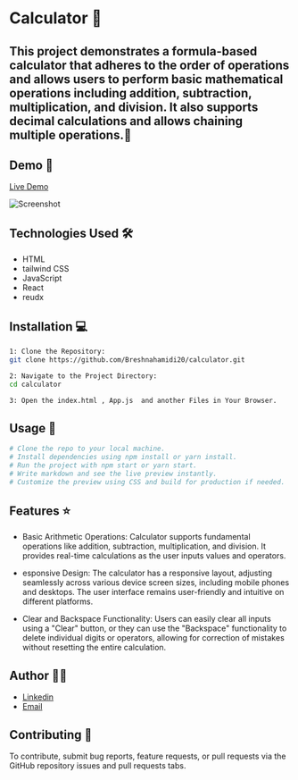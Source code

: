 # Calculator 🚀

## This project demonstrates a formula-based calculator that adheres to the order of operations and allows users to perform basic mathematical operations including addition, subtraction, multiplication, and division. It also supports decimal calculations and allows chaining multiple operations.📝



## Demo 📸

[Live Demo](https://whimsical-stardust-89c712.netlify.app/)

![Screenshot]()

## Technologies Used 🛠️

- HTML
- tailwind CSS
- JavaScript
- React
- reudx


## Installation 💻

```bash
1: Clone the Repository:
git clone https://github.com/Breshnahamidi20/calculator.git
```

```bash
2: Navigate to the Project Directory:
cd calculator
```

```bash
3: Open the index.html , App.js  and another Files in Your Browser.
```

## Usage 🎯

```bash
# Clone the repo to your local machine.
# Install dependencies using npm install or yarn install.
# Run the project with npm start or yarn start.
# Write markdown and see the live preview instantly.
# Customize the preview using CSS and build for production if needed.
```

## Features ⭐

- Basic Arithmetic Operations: Calculator supports fundamental operations like addition, subtraction, multiplication, and division. It provides real-time calculations as the user inputs values and operators.

- esponsive Design: The calculator has a responsive layout, adjusting seamlessly across various device screen sizes, including mobile phones and desktops. The user interface remains user-friendly and intuitive on different platforms.

- Clear and Backspace Functionality: Users can easily clear all inputs using a "Clear" button, or they can use the "Backspace" functionality to delete individual digits or operators, allowing for correction of mistakes without resetting the entire calculation.


## Author 👩‍💻

- [Linkedin](https://www.linkedin.com/in/breshna-hamidi-67699a295?utm_source=share&utm_campaign=share_via&utm_content=profile&utm_medium=android_app)
- [Email](breshna2004@gmail.com)

## Contributing 🤝
To contribute, submit bug reports, feature requests, or pull requests via the GitHub repository issues and pull requests tabs.